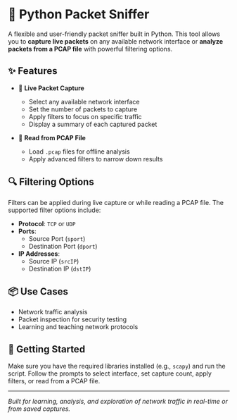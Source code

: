# 🐍 Python Packet Sniffer

A flexible and user-friendly packet sniffer built in Python. This tool allows you to **capture live packets** on any available network interface or **analyze packets from a PCAP file** with powerful filtering options.

## ✨ Features

- 📡 **Live Packet Capture**
  - Select any available network interface
  - Set the number of packets to capture
  - Apply filters to focus on specific traffic
  - Display a summary of each captured packet

- 📁 **Read from PCAP File**
  - Load `.pcap` files for offline analysis
  - Apply advanced filters to narrow down results

## 🔍 Filtering Options

Filters can be applied during live capture or while reading a PCAP file. The supported filter options include:

- **Protocol**: `TCP` or `UDP`
- **Ports**:
  - Source Port (`sport`)
  - Destination Port (`dport`)
- **IP Addresses**:
  - Source IP (`srcIP`)
  - Destination IP (`dstIP`)

## 📦 Use Cases

- Network traffic analysis
- Packet inspection for security testing
- Learning and teaching network protocols

## 🚀 Getting Started

Make sure you have the required libraries installed (e.g., `scapy`) and run the script. Follow the prompts to select interface, set capture count, apply filters, or read from a PCAP file.

---

*Built for learning, analysis, and exploration of network traffic in real-time or from saved captures.*
